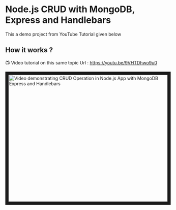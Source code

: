 # Node.js CRUD with MongoDB, Express and Handlebars

This a demo project from YouTube Tutorial given below

 ## How it works ?
 
 :tv: Video tutorial on this same topic
 Url : https://youtu.be/9VHTDhwo9u0
 
 <a href="http://www.youtube.com/watch?feature=player_embedded&v=9VHTDhwo9u0
" target="_blank"><img src="http://img.youtube.com/vi/9VHTDhwo9u0/0.jpg" 
alt="Video demonstrating CRUD Operation in Node.js App with MongoDB Express and Handlebars" width="500" height="400" border="10" /></a>
